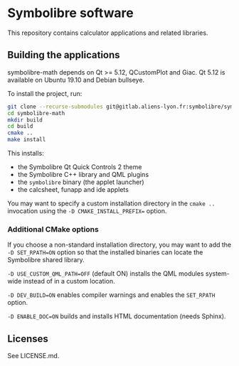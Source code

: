 # Symbolibre software

This repository contains calculator applications and related libraries.

## Building the applications

symbolibre-math depends on Qt >= 5.12, QCustomPlot and Giac.
Qt 5.12 is available on Ubuntu 19.10 and Debian bullseye.

To install the project, run:
```sh
git clone --recurse-submodules git@gitlab.aliens-lyon.fr:symbolibre/symbolibre-math.git
cd symbolibre-math
mkdir build
cd build
cmake ..
make install
```

This installs:
- the Symbolibre Qt Quick Controls 2 theme
- the Symbolibre C++ library and QML plugins
- the `symbolibre` binary (the applet launcher)
- the calcsheet, funapp and ide applets

You may want to specify a custom installation directory in the `cmake ..`
invocation using the `-D CMAKE_INSTALL_PREFIX=` option.

### Additional CMake options

If you choose a non-standard installation directory, you may want to add
the `-D SET_RPATH=ON` option so that the installed binaries can locate the
Symbolibre shared library.

`-D USE_CUSTOM_QML_PATH=OFF` (default ON) installs the QML modules system-wide
instead of in a custom location.

`-D DEV_BUILD=ON` enables compiler warnings and enables the `SET_RPATH` option.

`-D ENABLE_DOC=ON` builds and installs HTML documentation (needs Sphinx).

## Licenses

See LICENSE.md.
